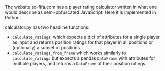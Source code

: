 The website so-fifa.com has a player rating calculator written in what one would describe as semi-obfuscated JavaScript. Here it is implemented in Python.

calculator.py has two headline functions:
- `calculate_ratings`, which expects a dict of attributes for a single player as input and returns position ratings for that player in all positions or (optionally) a subset of positions
- `calculate_ratings_from_frame` which works similarly to `calculate_ratings` but expects a pandas `DataFrame` with attributes for multiple players, and returns a `DataFrame` of their position ratings.